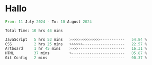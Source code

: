 # Hallo
<!--START_SECTION:waka-->

```rust
From: 11 July 2024 - To: 10 August 2024

Total Time: 10 hrs 44 mins

JavaScript   5 hrs 53 mins   >>>>>>>>>>>>>>-----------   54.84 %
CSS          2 hrs 25 mins   >>>>>>-------------------   22.57 %
Artboard     1 hr 45 mins    >>>>---------------------   16.31 %
HTML         37 mins         >------------------------   05.87 %
Git Config   2 mins          -------------------------   00.37 %
```

<!--END_SECTION:waka-->
